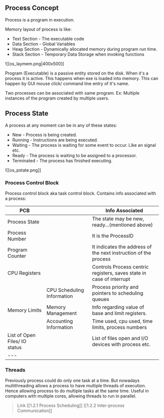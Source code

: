 ## Process Concept 

Process is a program in execution. 

Memory layout of process is like:
- Text Section - The executable code
- Data Section - Global Variables
- Heap Section - Dynamically allocated memory during program run time.
- Stack Section - Temporary Data Storage when invoking functions

![[os_laymem.png|400x500]]

Program (Executable) is a passive entity stored on the disk. When it's a process it is active. This happens when exe is loaded into memory. This can happen by GUI mouse click/ command line entry of it's name. 

Two processes can be associated with same program. Ex: Multiple instances of the program created by multiple users. 



## Process State

A process at any moment can be in any of these states:
- New - Process is being created.
- Running - Instructions are being executed.
- Waiting - The process is waiting for some event to occur. Like an signal etc.
- Ready - The process is waiting to be assigned to a processor.
- Terminated - The process has finished executing. 

![[os_pstate.png]]

### Process Control Block

Process control block aka task control block. 
Contains info associated with a process:


|PCB||Info Associated|
|--|--|--|
|Process State||The state may be new, ready...(mentioned above)|
|Process Number||It is the ProcessID|
|Program Counter||It indicates the address of the next instruction of the process|
|CPU Registers||Controls Process centric registers, saves state in case of interrupt|
||CPU Scheduling Information|Process priority and pointers to scheduling queues|
|Memory Limits|Memory Management|Info regarding value of base and limit registers.|
||Accounting Information|Time used, cpu used, time limits, process numbers|
|List of Open Files/ IO status||List of files open and I/O devices with process etc.|
|---|||

### Threads

Previously process could do only one task at a time. But nowadays multithreading allows a process to have multiple threads of execution. Hence allowing process to do multiple tasks at the same time. Useful in computers with multiple cores, allowing threads to run in parallel. 

>Link
[[1.2.1 Process Scheduling]]
[[1.2.2 Inter-process Communication]]